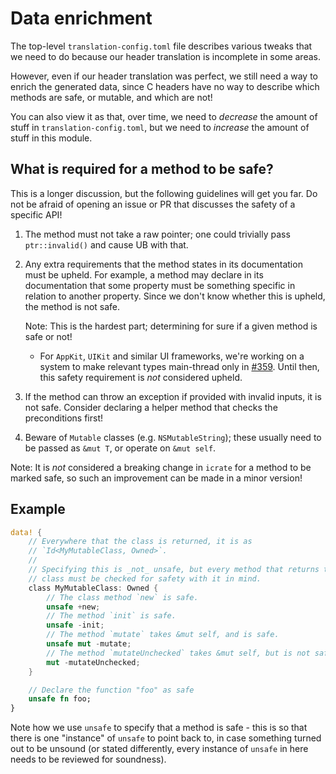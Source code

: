 # Data enrichment

The top-level `translation-config.toml` file describes various tweaks that we need to do because our header translation is incomplete in some areas.

However, even if our header translation was perfect, we still need a way to enrich the generated data, since C headers have no way to describe which methods are safe, or mutable, and which are not!

You can also view it as that, over time, we need to _decrease_ the amount of stuff in `translation-config.toml`, but we need to _increase_ the amount of stuff in this module.


## What is required for a method to be safe?

This is a longer discussion, but the following guidelines will get you far. Do
not be afraid of opening an issue or PR that discusses the safety of a
specific API!

1. The method must not take a raw pointer; one could trivially pass
    `ptr::invalid()` and cause UB with that.
2. Any extra requirements that the method states in its documentation must be
    upheld. For example, a method may declare in its documentation that some
    property must be something specific in relation to another property. Since
    we don't know whether this is upheld, the method is not safe.

    Note: This is the hardest part; determining for sure if a given method is
    safe or not!
    - For `AppKit`, `UIKit` and similar UI frameworks, we're working on a
      system to make relevant types main-thread only in [#359]. Until then,
      this safety requirement is _not_ considered upheld.
3. If the method can throw an exception if provided with invalid inputs, it is
    not safe. Consider declaring a helper method that checks the preconditions
    first!
4. Beware of `Mutable` classes (e.g. `NSMutableString`); these usually need to
    be passed as `&mut T`, or operate on `&mut self`.

Note: It is _not_ considered a breaking change in `icrate` for a method to be
marked safe, so such an improvement can be made in a minor version!

[#359]: https://github.com/madsmtm/objc2/pull/359


## Example

```rust , ignore
data! {
    // Everywhere that the class is returned, it is as
    // `Id<MyMutableClass, Owned>`.
    //
    // Specifying this is _not_ unsafe, but every method that returns this
    // class must be checked for safety with it in mind.
    class MyMutableClass: Owned {
        // The class method `new` is safe.
        unsafe +new;
        // The method `init` is safe.
        unsafe -init;
        // The method `mutate` takes &mut self, and is safe.
        unsafe mut -mutate;
        // The method `mutateUnchecked` takes &mut self, but is not safe.
        mut -mutateUnchecked;
    }

    // Declare the function "foo" as safe
    unsafe fn foo;
}
```

Note how we use `unsafe` to specify that a method is safe - this is so that there is one "instance" of `unsafe` to point back to, in case something turned out to be unsound (or stated differently, every instance of `unsafe` in here needs to be reviewed for soundness).
